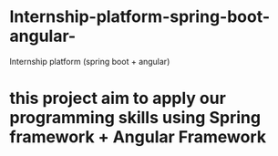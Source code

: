 # Internship-platform-spring-boot-angular-
Internship platform (spring boot + angular)

# this project aim to apply our programming skills using Spring framework + Angular Framework
